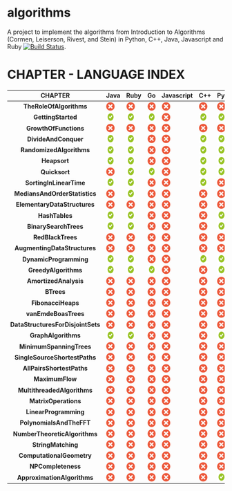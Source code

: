# algorithms
A project to implement the algorithms from Introduction to Algorithms (Cormen, Leiserson, Rivest, and Stein) in Python, C++, Java, Javascript and Ruby [![Build Status](https://travis-ci.org/gcallah/algorithms.svg?branch=master)](https://travis-ci.org/gcallah/algorithms).

# CHAPTER - LANGUAGE INDEX

| CHAPTER | Java | Ruby | Go | Javascript | C++ | Python | Clojure |
| :---: | :---: | :---: | :---: | :---: | :---: | :---: | :---: |
 | **TheRoleOfAlgorithms** | <a href='#'><img src='cross.png' align='left' height='20' width='20' ></a> |<a href='#'><img src='cross.png' align='left' height='20' width='20' ></a> |<a href='#'><img src='cross.png' align='left' height='20' width='20' ></a> |<a href='#'><img src='cross.png' align='left' height='20' width='20' ></a> |<a href='#'><img src='cross.png' align='left' height='20' width='20' ></a> |<a href='#'><img src='cross.png' align='left' height='20' width='20' ></a> |<a href='#'><img src='cross.png' align='left' height='20' width='20' ></a> |
 | **GettingStarted** | <a href='Java/GettingStarted'><img src='tick.png' align='left' height='20' width='20' ></a> |<a href='Ruby/GettingStarted'><img src='tick.png' align='left' height='20' width='20' ></a> |<a href='Go/GettingStarted'><img src='tick.png' align='left' height='20' width='20' ></a> |<a href='#'><img src='cross.png' align='left' height='20' width='20' ></a> |<a href='C++/GettingStarted'><img src='tick.png' align='left' height='20' width='20' ></a> |<a href='Python/GettingStarted'><img src='tick.png' align='left' height='20' width='20' ></a> |<a href='#'><img src='cross.png' align='left' height='20' width='20' ></a> |
 | **GrowthOfFunctions** | <a href='#'><img src='cross.png' align='left' height='20' width='20' ></a> |<a href='#'><img src='cross.png' align='left' height='20' width='20' ></a> |<a href='#'><img src='cross.png' align='left' height='20' width='20' ></a> |<a href='#'><img src='cross.png' align='left' height='20' width='20' ></a> |<a href='#'><img src='cross.png' align='left' height='20' width='20' ></a> |<a href='#'><img src='cross.png' align='left' height='20' width='20' ></a> |<a href='#'><img src='cross.png' align='left' height='20' width='20' ></a> |
 | **DivideAndConquer** | <a href='Java/DivideAndConquer'><img src='tick.png' align='left' height='20' width='20' ></a> |<a href='Ruby/DivideAndConquer'><img src='tick.png' align='left' height='20' width='20' ></a> |<a href='#'><img src='cross.png' align='left' height='20' width='20' ></a> |<a href='#'><img src='cross.png' align='left' height='20' width='20' ></a> |<a href='C++/DivideAndConquer'><img src='tick.png' align='left' height='20' width='20' ></a> |<a href='Python/DivideAndConquer'><img src='tick.png' align='left' height='20' width='20' ></a> |<a href='#'><img src='cross.png' align='left' height='20' width='20' ></a> |
 | **RandomizedAlgorithms** | <a href='Java/RandomizedAlgorithms'><img src='tick.png' align='left' height='20' width='20' ></a> |<a href='Ruby/RandomizedAlgorithms'><img src='tick.png' align='left' height='20' width='20' ></a> |<a href='#'><img src='cross.png' align='left' height='20' width='20' ></a> |<a href='#'><img src='cross.png' align='left' height='20' width='20' ></a> |<a href='C++/RandomizedAlgorithms'><img src='tick.png' align='left' height='20' width='20' ></a> |<a href='Python/RandomizedAlgorithms'><img src='tick.png' align='left' height='20' width='20' ></a> |<a href='#'><img src='cross.png' align='left' height='20' width='20' ></a> |
 | **Heapsort** | <a href='Java/Heapsort'><img src='tick.png' align='left' height='20' width='20' ></a> |<a href='Ruby/Heapsort'><img src='tick.png' align='left' height='20' width='20' ></a> |<a href='#'><img src='cross.png' align='left' height='20' width='20' ></a> |<a href='#'><img src='cross.png' align='left' height='20' width='20' ></a> |<a href='C++/Heapsort'><img src='tick.png' align='left' height='20' width='20' ></a> |<a href='Python/Heapsort'><img src='tick.png' align='left' height='20' width='20' ></a> |<a href='#'><img src='cross.png' align='left' height='20' width='20' ></a> |
 | **Quicksort** | <a href='#'><img src='cross.png' align='left' height='20' width='20' ></a> |<a href='Ruby/Quicksort'><img src='tick.png' align='left' height='20' width='20' ></a> |<a href='Go/Quicksort'><img src='tick.png' align='left' height='20' width='20' ></a> |<a href='#'><img src='cross.png' align='left' height='20' width='20' ></a> |<a href='C++/Quicksort'><img src='tick.png' align='left' height='20' width='20' ></a> |<a href='Python/Quicksort'><img src='tick.png' align='left' height='20' width='20' ></a> |<a href='#'><img src='cross.png' align='left' height='20' width='20' ></a> |
 | **SortingInLinearTime** | <a href='Java/SortingInLinearTime'><img src='tick.png' align='left' height='20' width='20' ></a> |<a href='Ruby/SortingInLinearTime'><img src='tick.png' align='left' height='20' width='20' ></a> |<a href='#'><img src='cross.png' align='left' height='20' width='20' ></a> |<a href='#'><img src='cross.png' align='left' height='20' width='20' ></a> |<a href='C++/SortingInLinearTime'><img src='tick.png' align='left' height='20' width='20' ></a> |<a href='#'><img src='cross.png' align='left' height='20' width='20' ></a> |<a href='#'><img src='cross.png' align='left' height='20' width='20' ></a> |
 | **MediansAndOrderStatistics** | <a href='#'><img src='cross.png' align='left' height='20' width='20' ></a> |<a href='Ruby/MediansAndOrderStatistics'><img src='tick.png' align='left' height='20' width='20' ></a> |<a href='#'><img src='cross.png' align='left' height='20' width='20' ></a> |<a href='#'><img src='cross.png' align='left' height='20' width='20' ></a> |<a href='#'><img src='cross.png' align='left' height='20' width='20' ></a> |<a href='#'><img src='cross.png' align='left' height='20' width='20' ></a> |<a href='#'><img src='cross.png' align='left' height='20' width='20' ></a> |
 | **ElementaryDataStructures** | <a href='#'><img src='cross.png' align='left' height='20' width='20' ></a> |<a href='#'><img src='cross.png' align='left' height='20' width='20' ></a> |<a href='#'><img src='cross.png' align='left' height='20' width='20' ></a> |<a href='#'><img src='cross.png' align='left' height='20' width='20' ></a> |<a href='#'><img src='cross.png' align='left' height='20' width='20' ></a> |<a href='#'><img src='cross.png' align='left' height='20' width='20' ></a> |<a href='#'><img src='cross.png' align='left' height='20' width='20' ></a> |
 | **HashTables** | <a href='Java/HashTables'><img src='tick.png' align='left' height='20' width='20' ></a> |<a href='Ruby/HashTables'><img src='tick.png' align='left' height='20' width='20' ></a> |<a href='#'><img src='cross.png' align='left' height='20' width='20' ></a> |<a href='#'><img src='cross.png' align='left' height='20' width='20' ></a> |<a href='#'><img src='cross.png' align='left' height='20' width='20' ></a> |<a href='Python/HashTables'><img src='tick.png' align='left' height='20' width='20' ></a> |<a href='#'><img src='cross.png' align='left' height='20' width='20' ></a> |
 | **BinarySearchTrees** | <a href='Java/BinarySearchTrees'><img src='tick.png' align='left' height='20' width='20' ></a> |<a href='Ruby/BinarySearchTrees'><img src='tick.png' align='left' height='20' width='20' ></a> |<a href='#'><img src='cross.png' align='left' height='20' width='20' ></a> |<a href='#'><img src='cross.png' align='left' height='20' width='20' ></a> |<a href='#'><img src='cross.png' align='left' height='20' width='20' ></a> |<a href='Python/BinarySearchTrees'><img src='tick.png' align='left' height='20' width='20' ></a> |<a href='#'><img src='cross.png' align='left' height='20' width='20' ></a> |
 | **RedBlackTrees** | <a href='#'><img src='cross.png' align='left' height='20' width='20' ></a> |<a href='#'><img src='cross.png' align='left' height='20' width='20' ></a> |<a href='#'><img src='cross.png' align='left' height='20' width='20' ></a> |<a href='#'><img src='cross.png' align='left' height='20' width='20' ></a> |<a href='#'><img src='cross.png' align='left' height='20' width='20' ></a> |<a href='#'><img src='cross.png' align='left' height='20' width='20' ></a> |<a href='#'><img src='cross.png' align='left' height='20' width='20' ></a> |
 | **AugmentingDataStructures** | <a href='#'><img src='cross.png' align='left' height='20' width='20' ></a> |<a href='#'><img src='cross.png' align='left' height='20' width='20' ></a> |<a href='#'><img src='cross.png' align='left' height='20' width='20' ></a> |<a href='#'><img src='cross.png' align='left' height='20' width='20' ></a> |<a href='#'><img src='cross.png' align='left' height='20' width='20' ></a> |<a href='#'><img src='cross.png' align='left' height='20' width='20' ></a> |<a href='#'><img src='cross.png' align='left' height='20' width='20' ></a> |
 | **DynamicProgramming** | <a href='Java/DynamicProgramming'><img src='tick.png' align='left' height='20' width='20' ></a> |<a href='Ruby/DynamicProgramming'><img src='tick.png' align='left' height='20' width='20' ></a> |<a href='#'><img src='cross.png' align='left' height='20' width='20' ></a> |<a href='#'><img src='cross.png' align='left' height='20' width='20' ></a> |<a href='C++/DynamicProgramming'><img src='tick.png' align='left' height='20' width='20' ></a> |<a href='Python/DynamicProgramming'><img src='tick.png' align='left' height='20' width='20' ></a> |<a href='#'><img src='cross.png' align='left' height='20' width='20' ></a> |
 | **GreedyAlgorithms** | <a href='Java/GreedyAlgorithms'><img src='tick.png' align='left' height='20' width='20' ></a> |<a href='Ruby/GreedyAlgorithms'><img src='tick.png' align='left' height='20' width='20' ></a> |<a href='Go/GreedyAlgorithms'><img src='tick.png' align='left' height='20' width='20' ></a> |<a href='#'><img src='cross.png' align='left' height='20' width='20' ></a> |<a href='#'><img src='cross.png' align='left' height='20' width='20' ></a> |<a href='Python/GreedyAlgorithms'><img src='tick.png' align='left' height='20' width='20' ></a> |<a href='#'><img src='cross.png' align='left' height='20' width='20' ></a> |
 | **AmortizedAnalysis** | <a href='#'><img src='cross.png' align='left' height='20' width='20' ></a> |<a href='#'><img src='cross.png' align='left' height='20' width='20' ></a> |<a href='#'><img src='cross.png' align='left' height='20' width='20' ></a> |<a href='#'><img src='cross.png' align='left' height='20' width='20' ></a> |<a href='#'><img src='cross.png' align='left' height='20' width='20' ></a> |<a href='#'><img src='cross.png' align='left' height='20' width='20' ></a> |<a href='#'><img src='cross.png' align='left' height='20' width='20' ></a> |
 | **BTrees** | <a href='#'><img src='cross.png' align='left' height='20' width='20' ></a> |<a href='#'><img src='cross.png' align='left' height='20' width='20' ></a> |<a href='#'><img src='cross.png' align='left' height='20' width='20' ></a> |<a href='#'><img src='cross.png' align='left' height='20' width='20' ></a> |<a href='#'><img src='cross.png' align='left' height='20' width='20' ></a> |<a href='#'><img src='cross.png' align='left' height='20' width='20' ></a> |<a href='#'><img src='cross.png' align='left' height='20' width='20' ></a> |
 | **FibonacciHeaps** | <a href='#'><img src='cross.png' align='left' height='20' width='20' ></a> |<a href='#'><img src='cross.png' align='left' height='20' width='20' ></a> |<a href='#'><img src='cross.png' align='left' height='20' width='20' ></a> |<a href='#'><img src='cross.png' align='left' height='20' width='20' ></a> |<a href='#'><img src='cross.png' align='left' height='20' width='20' ></a> |<a href='#'><img src='cross.png' align='left' height='20' width='20' ></a> |<a href='#'><img src='cross.png' align='left' height='20' width='20' ></a> |
 | **vanEmdeBoasTrees** | <a href='#'><img src='cross.png' align='left' height='20' width='20' ></a> |<a href='#'><img src='cross.png' align='left' height='20' width='20' ></a> |<a href='#'><img src='cross.png' align='left' height='20' width='20' ></a> |<a href='#'><img src='cross.png' align='left' height='20' width='20' ></a> |<a href='#'><img src='cross.png' align='left' height='20' width='20' ></a> |<a href='#'><img src='cross.png' align='left' height='20' width='20' ></a> |<a href='#'><img src='cross.png' align='left' height='20' width='20' ></a> |
 | **DataStructuresForDisjointSets** | <a href='#'><img src='cross.png' align='left' height='20' width='20' ></a> |<a href='#'><img src='cross.png' align='left' height='20' width='20' ></a> |<a href='#'><img src='cross.png' align='left' height='20' width='20' ></a> |<a href='#'><img src='cross.png' align='left' height='20' width='20' ></a> |<a href='#'><img src='cross.png' align='left' height='20' width='20' ></a> |<a href='#'><img src='cross.png' align='left' height='20' width='20' ></a> |<a href='#'><img src='cross.png' align='left' height='20' width='20' ></a> |
 | **GraphAlgorithms** | <a href='Java/GraphAlgorithms'><img src='tick.png' align='left' height='20' width='20' ></a> |<a href='Ruby/GraphAlgorithms'><img src='tick.png' align='left' height='20' width='20' ></a> |<a href='#'><img src='cross.png' align='left' height='20' width='20' ></a> |<a href='#'><img src='cross.png' align='left' height='20' width='20' ></a> |<a href='#'><img src='cross.png' align='left' height='20' width='20' ></a> |<a href='Python/GraphAlgorithms'><img src='tick.png' align='left' height='20' width='20' ></a> |<a href='#'><img src='cross.png' align='left' height='20' width='20' ></a> |
 | **MinimumSpanningTrees** | <a href='#'><img src='cross.png' align='left' height='20' width='20' ></a> |<a href='#'><img src='cross.png' align='left' height='20' width='20' ></a> |<a href='#'><img src='cross.png' align='left' height='20' width='20' ></a> |<a href='#'><img src='cross.png' align='left' height='20' width='20' ></a> |<a href='#'><img src='cross.png' align='left' height='20' width='20' ></a> |<a href='#'><img src='cross.png' align='left' height='20' width='20' ></a> |<a href='#'><img src='cross.png' align='left' height='20' width='20' ></a> |
 | **SingleSourceShortestPaths** | <a href='#'><img src='cross.png' align='left' height='20' width='20' ></a> |<a href='#'><img src='cross.png' align='left' height='20' width='20' ></a> |<a href='#'><img src='cross.png' align='left' height='20' width='20' ></a> |<a href='#'><img src='cross.png' align='left' height='20' width='20' ></a> |<a href='#'><img src='cross.png' align='left' height='20' width='20' ></a> |<a href='#'><img src='cross.png' align='left' height='20' width='20' ></a> |<a href='#'><img src='cross.png' align='left' height='20' width='20' ></a> |
 | **AllPairsShortestPaths** | <a href='#'><img src='cross.png' align='left' height='20' width='20' ></a> |<a href='#'><img src='cross.png' align='left' height='20' width='20' ></a> |<a href='#'><img src='cross.png' align='left' height='20' width='20' ></a> |<a href='#'><img src='cross.png' align='left' height='20' width='20' ></a> |<a href='#'><img src='cross.png' align='left' height='20' width='20' ></a> |<a href='#'><img src='cross.png' align='left' height='20' width='20' ></a> |<a href='#'><img src='cross.png' align='left' height='20' width='20' ></a> |
 | **MaximumFlow** | <a href='#'><img src='cross.png' align='left' height='20' width='20' ></a> |<a href='#'><img src='cross.png' align='left' height='20' width='20' ></a> |<a href='#'><img src='cross.png' align='left' height='20' width='20' ></a> |<a href='#'><img src='cross.png' align='left' height='20' width='20' ></a> |<a href='#'><img src='cross.png' align='left' height='20' width='20' ></a> |<a href='#'><img src='cross.png' align='left' height='20' width='20' ></a> |<a href='#'><img src='cross.png' align='left' height='20' width='20' ></a> |
 | **MultithreadedAlgorithms** | <a href='#'><img src='cross.png' align='left' height='20' width='20' ></a> |<a href='#'><img src='cross.png' align='left' height='20' width='20' ></a> |<a href='#'><img src='cross.png' align='left' height='20' width='20' ></a> |<a href='#'><img src='cross.png' align='left' height='20' width='20' ></a> |<a href='#'><img src='cross.png' align='left' height='20' width='20' ></a> |<a href='#'><img src='cross.png' align='left' height='20' width='20' ></a> |<a href='#'><img src='cross.png' align='left' height='20' width='20' ></a> |
 | **MatrixOperations** | <a href='#'><img src='cross.png' align='left' height='20' width='20' ></a> |<a href='#'><img src='cross.png' align='left' height='20' width='20' ></a> |<a href='#'><img src='cross.png' align='left' height='20' width='20' ></a> |<a href='#'><img src='cross.png' align='left' height='20' width='20' ></a> |<a href='#'><img src='cross.png' align='left' height='20' width='20' ></a> |<a href='#'><img src='cross.png' align='left' height='20' width='20' ></a> |<a href='#'><img src='cross.png' align='left' height='20' width='20' ></a> |
 | **LinearProgramming** | <a href='#'><img src='cross.png' align='left' height='20' width='20' ></a> |<a href='#'><img src='cross.png' align='left' height='20' width='20' ></a> |<a href='#'><img src='cross.png' align='left' height='20' width='20' ></a> |<a href='#'><img src='cross.png' align='left' height='20' width='20' ></a> |<a href='#'><img src='cross.png' align='left' height='20' width='20' ></a> |<a href='#'><img src='cross.png' align='left' height='20' width='20' ></a> |<a href='#'><img src='cross.png' align='left' height='20' width='20' ></a> |
 | **PolynomialsAndTheFFT** | <a href='#'><img src='cross.png' align='left' height='20' width='20' ></a> |<a href='#'><img src='cross.png' align='left' height='20' width='20' ></a> |<a href='#'><img src='cross.png' align='left' height='20' width='20' ></a> |<a href='#'><img src='cross.png' align='left' height='20' width='20' ></a> |<a href='#'><img src='cross.png' align='left' height='20' width='20' ></a> |<a href='#'><img src='cross.png' align='left' height='20' width='20' ></a> |<a href='#'><img src='cross.png' align='left' height='20' width='20' ></a> |
 | **NumberTheoreticAlgorithms** | <a href='#'><img src='cross.png' align='left' height='20' width='20' ></a> |<a href='#'><img src='cross.png' align='left' height='20' width='20' ></a> |<a href='#'><img src='cross.png' align='left' height='20' width='20' ></a> |<a href='#'><img src='cross.png' align='left' height='20' width='20' ></a> |<a href='#'><img src='cross.png' align='left' height='20' width='20' ></a> |<a href='#'><img src='cross.png' align='left' height='20' width='20' ></a> |<a href='#'><img src='cross.png' align='left' height='20' width='20' ></a> |
 | **StringMatching** | <a href='#'><img src='cross.png' align='left' height='20' width='20' ></a> |<a href='#'><img src='cross.png' align='left' height='20' width='20' ></a> |<a href='#'><img src='cross.png' align='left' height='20' width='20' ></a> |<a href='#'><img src='cross.png' align='left' height='20' width='20' ></a> |<a href='#'><img src='cross.png' align='left' height='20' width='20' ></a> |<a href='#'><img src='cross.png' align='left' height='20' width='20' ></a> |<a href='#'><img src='cross.png' align='left' height='20' width='20' ></a> |
 | **ComputationalGeometry** | <a href='#'><img src='cross.png' align='left' height='20' width='20' ></a> |<a href='#'><img src='cross.png' align='left' height='20' width='20' ></a> |<a href='#'><img src='cross.png' align='left' height='20' width='20' ></a> |<a href='#'><img src='cross.png' align='left' height='20' width='20' ></a> |<a href='#'><img src='cross.png' align='left' height='20' width='20' ></a> |<a href='#'><img src='cross.png' align='left' height='20' width='20' ></a> |<a href='#'><img src='cross.png' align='left' height='20' width='20' ></a> |
 | **NPCompleteness** | <a href='#'><img src='cross.png' align='left' height='20' width='20' ></a> |<a href='#'><img src='cross.png' align='left' height='20' width='20' ></a> |<a href='#'><img src='cross.png' align='left' height='20' width='20' ></a> |<a href='#'><img src='cross.png' align='left' height='20' width='20' ></a> |<a href='#'><img src='cross.png' align='left' height='20' width='20' ></a> |<a href='#'><img src='cross.png' align='left' height='20' width='20' ></a> |<a href='#'><img src='cross.png' align='left' height='20' width='20' ></a> |
 | **ApproximationAlgorithms** | <a href='#'><img src='cross.png' align='left' height='20' width='20' ></a> |<a href='#'><img src='cross.png' align='left' height='20' width='20' ></a> |<a href='#'><img src='cross.png' align='left' height='20' width='20' ></a> |<a href='#'><img src='cross.png' align='left' height='20' width='20' ></a> |<a href='#'><img src='cross.png' align='left' height='20' width='20' ></a> |<a href='Python/ApproximationAlgorithms'><img src='tick.png' align='left' height='20' width='20' ></a> |<a href='#'><img src='cross.png' align='left' height='20' width='20' ></a> |
